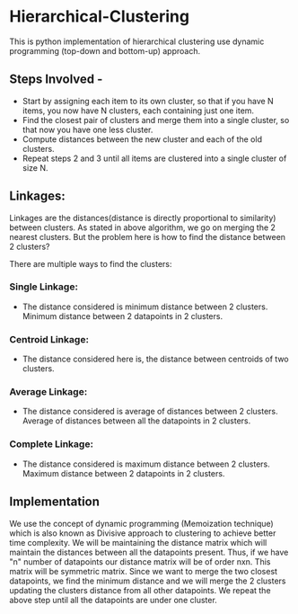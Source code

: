 # Hierarchical-Clustering
This is python implementation of hierarchical clustering use dynamic programming (top-down and bottom-up) approach.

## Steps Involved -
 - Start by assigning each item to its own cluster, so that if you have N items, you now have N clusters, each containing just one item. 
 - Find the closest pair of clusters and merge them into a single cluster, so that now you have one less cluster.
 - Compute distances between the new cluster and each of the old clusters.
 - Repeat steps 2 and 3 until all items are clustered into a single cluster of size N.


## Linkages:
Linkages are the distances(distance is directly proportional to similarity) between clusters. As stated in above algorithm, we go on merging the 2 nearest clusters. But the problem here is how to find the distance between 2 clusters?

There are multiple ways to find the clusters:
### Single Linkage:
 - The distance considered is minimum distance between 2 clusters. Minimum distance between 2 datapoints in 2 clusters.

### Centroid Linkage:
 - The distance considered here is, the distance between centroids of two clusters.

### Average Linkage:
 - The distance considered is average of distances between 2 clusters. Average of distances between all the datapoints in 2 clusters.

### Complete Linkage:
 - The distance considered is maximum distance between 2 clusters. Maximum distance between 2 datapoints in 2 clusters.

## Implementation
We use the concept of dynamic programming (Memoization technique) which is also known as Divisive approach to clustering to achieve better time complexity. We will be maintaining the distance matrix which will maintain the distances between all the datapoints present. Thus, if we have "n" number of datapoints our distance matrix will be of order nxn. This matrix will be symmetric matrix. Since we want to merge the two closest datapoints, we find the minimum distance and we will merge the 2 clusters updating the clusters distance from all other datapoints. We repeat the above step until all the datapoints are under one cluster.  

